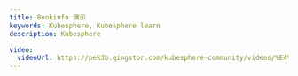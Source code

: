 ```yaml
---
title: Bookinfo 演示
keywords: Kubesphere, Kubesphere learn
description: Kubesphere

video: 
  videoUrl: https://pek3b.qingstor.com/kubesphere-community/videos/%E4%BA%91%E5%8E%9F%E7%94%9F%E5%AE%9E%E6%88%98/%E7%AC%AC%E4%BA%8C%E6%9C%9F/41%E3%80%81Service%20Mesh-Bookinfo%20%E6%BC%94%E7%A4%BA.mp4
---
```

